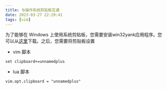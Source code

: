 ```yaml
---
title: 与操作系统剪贴板互通
date: 2023-03-27 22:29:41
tags: [vim]
---
```


为了能够在 Windows 上使用系统剪贴板，您需要安装win32yank应用程序。您可以从[这里](https://github.com/equalsraf/win32yank/releases)下载。之后，您需要将剪贴板设置

- vim 脚本

```shell
set clipboard+=unnamedplus
```

- lua 脚本

```shell
vim.opt.clipboard = "unnamedplus"
```